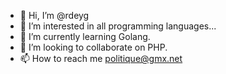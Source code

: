 - 👋 Hi, I’m @rdeyg
- 👀 I’m interested in all programming languages...
- 🌱 I’m currently learning Golang.
- 💞️ I’m looking to collaborate on PHP.
- 📫 How to reach me politique@gmx.net

<!---
rdeyg/rdeyg is a ✨ special ✨ repository because its `README.md` (this file) appears on your GitHub profile.
You can click the Preview link to take a look at your changes.
--->
